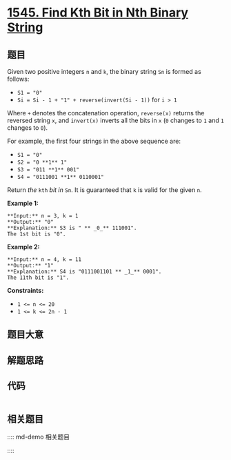 # [1545. Find Kth Bit in Nth Binary String](https://leetcode.com/problems/find-kth-bit-in-nth-binary-string)

## 题目

Given two positive integers `n` and `k`, the binary string `Sn` is formed as
follows:

  * `S1 = "0"`
  * `Si = Si - 1 + "1" + reverse(invert(Si - 1))` for `i > 1`

Where `+` denotes the concatenation operation, `reverse(x)` returns the
reversed string `x`, and `invert(x)` inverts all the bits in `x` (`0` changes
to `1` and `1` changes to `0`).

For example, the first four strings in the above sequence are:

  * `S1 = "0"`
  * `S2 = "0 **1** 1"`
  * `S3 = "011 **1** 001"`
  * `S4 = "0111001 **1** 0110001"`

Return _the_ `kth` _bit_ _in_ `Sn`. It is guaranteed that `k` is valid for the
given `n`.



**Example 1:**

    
    
    **Input:** n = 3, k = 1
    **Output:** "0"
    **Explanation:** S3 is " ** _0_** 111001".
    The 1st bit is "0".
    

**Example 2:**

    
    
    **Input:** n = 4, k = 11
    **Output:** "1"
    **Explanation:** S4 is "0111001101 ** _1_** 0001".
    The 11th bit is "1".
    



**Constraints:**

  * `1 <= n <= 20`
  * `1 <= k <= 2n - 1`


## 题目大意

## 解题思路

## 代码

```javascript

```

## 相关题目

:::: md-demo 相关题目

::::
